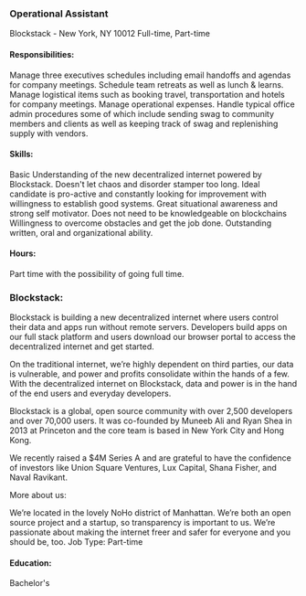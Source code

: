 ### Operational Assistant 
Blockstack - New York, NY 10012 
Full-time, Part-time

#### Responsibilities:

Manage three executives schedules including email handoffs and agendas for company meetings.
Schedule team retreats as well as lunch & learns.
Manage logistical items such as booking travel, transportation and hotels for company meetings.
Manage operational expenses.
Handle typical office admin procedures some of which include sending swag to community members and clients as well as keeping track of swag and replenishing supply with vendors.

#### Skills:

Basic Understanding of the new decentralized internet powered by Blockstack.
Doesn't let chaos and disorder stamper too long. Ideal candidate is pro-active and constantly looking for improvement with willingness to establish good systems.
Great situational awareness and strong self motivator.
Does not need to be knowledgeable on blockchains
Willingness to overcome obstacles and get the job done.
Outstanding written, oral and organizational ability.

#### Hours:

Part time with the possibility of going full time.

### Blockstack:

Blockstack is building a new decentralized internet where users control their data and apps run without remote servers. Developers build apps on our full stack platform and users download our browser portal to access the decentralized internet and get started.

On the traditional internet, we’re highly dependent on third parties, our data is vulnerable, and power and profits consolidate within the hands of a few. With the decentralized internet on Blockstack, data and power is in the hand of the end users and everyday developers.

Blockstack is a global, open source community with over 2,500 developers and over 70,000 users. It was co-founded by Muneeb Ali and Ryan Shea in 2013 at Princeton and the core team is based in New York City and Hong Kong.

We recently raised a $4M Series A and are grateful to have the confidence of investors like Union Square Ventures, Lux Capital, Shana Fisher, and Naval Ravikant.

More about us:

We’re located in the lovely NoHo district of Manhattan.
We’re both an open source project and a startup, so transparency is important to us.
We’re passionate about making the internet freer and safer for everyone and you should be, too.
Job Type: Part-time

#### Education:

Bachelor's
